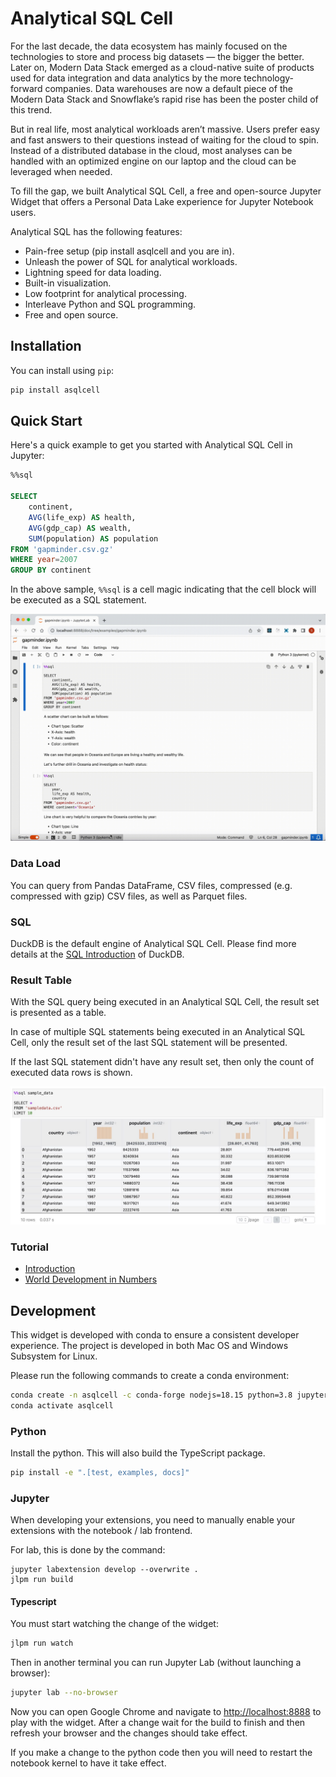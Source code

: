 # Analytical SQL Cell

For the last decade, the data ecosystem has mainly focused on the technologies to store and process big datasets — the bigger the better. Later on, Modern Data Stack emerged as a cloud-native suite of products used for data integration and data analytics by the more technology-forward companies. Data warehouses are now a default piece of the Modern Data Stack and Snowflake’s rapid rise has been the poster child of this trend.

But in real life, most analytical workloads aren’t massive. Users prefer easy and fast answers to their questions instead of waiting for the cloud to spin. Instead of a distributed database in the cloud, most analyses can be handled with an optimized engine on our laptop and the cloud can be leveraged when needed.

To fill the gap, we built Analytical SQL Cell, a free and open-source Jupyter Widget that offers a Personal Data Lake experience for Jupyter Notebook users.

Analytical SQL has the following features:

* Pain-free setup (pip install asqlcell and you are in).
* Unleash the power of SQL for analytical workloads.
* Lightning speed for data loading.
* Built-in visualization.
* Low footprint for analytical processing.
* Interleave Python and SQL programming.
* Free and open source.

## Installation

You can install using `pip`:

```bash
pip install asqlcell
```

## Quick Start

Here's a quick example to get you started with Analytical SQL Cell in Jupyter:

```sql
%%sql

SELECT
    continent,
    AVG(life_exp) AS health,
    AVG(gdp_cap) AS wealth,
    SUM(population) AS population
FROM 'gapminder.csv.gz'
WHERE year=2007
GROUP BY continent
```

In the above sample, `%%sql` is a cell magic indicating that the cell block will be executed as a SQL statement.

![Screenshot](gapminder.gif)

### Data Load

You can query from Pandas DataFrame, CSV files, compressed (e.g. compressed with gzip) CSV files, as well as Parquet files.

### SQL

DuckDB is the default engine of Analytical SQL Cell. Please find more details at the [SQL Introduction](https://duckdb.org/docs/sql/introduction) of DuckDB.

### Result Table

With the SQL query being executed in an Analytical SQL Cell, the result set is presented as a table.

In case of multiple SQL statements being executed in an Analytical SQL Cell, only the result set of the last SQL statement will be presented.

If the last SQL statement didn't have any result set, then only the count of executed data rows is shown.

![sample result table](screenshot.jpg)

### Tutorial

- [Introduction](examples/introduction.ipynb)
- [World Development in Numbers](examples/gapminder.ipynb)

## Development

This widget is developed with conda to ensure a consistent developer experience. The project is developed in both
Mac OS and Windows Subsystem for Linux.

Please run the following commands to create a conda environment:

```bash
conda create -n asqlcell -c conda-forge nodejs=18.15 python=3.8 jupyterlab=3.6 jupyter_packaging=0.12
conda activate asqlcell
```

### Python

Install the python. This will also build the TypeScript package.

```bash
pip install -e ".[test, examples, docs]"
```

### Jupyter

When developing your extensions, you need to manually enable your extensions with the notebook / lab frontend.

For lab, this is done by the command:

```
jupyter labextension develop --overwrite .
jlpm run build
```

#### Typescript

You must start watching the change of the widget:

```bash
jlpm run watch
```

Then in another terminal you can run Jupyter Lab (without launching a browser):

```bash
jupyter lab --no-browser
```

Now you can open Google Chrome and navigate to [http://localhost:8888](http://localhost:8888) to play with the widget.
After a change wait for the build to finish and then refresh your browser and the changes should take effect.

If you make a change to the python code then you will need to restart the notebook kernel to have it take effect.
